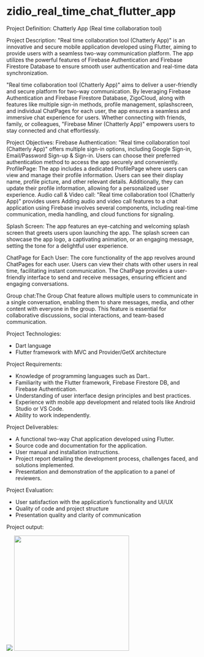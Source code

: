 # zidio_real_time_chat_flutter_app

Project Definition: Chatterly App (Real time collaboration tool)

Project Description:
"Real time collaboration tool (Chatterly App)" is an innovative and secure mobile application developed using
Flutter, aiming to provide users with a seamless two-way communication platform. The app
utilizes the powerful features of Firebase Authentication and Firebase Firestore Database to
ensure smooth user authentication and real-time data synchronization.

"Real time collaboration tool (Chatterly App)" aims to deliver a user-friendly and secure platform for two-way
communication. By leveraging Firebase Authentication and Firebase Firestore Database, ZigoCloud, along
with features like multiple sign-in methods, profile management, splashscreen, and individual ChatPages for each user, the app ensures a seamless and immersive chat
 experience for users. Whether connecting with friends, family, or colleagues, "Firebase Miner
(Chatterly App)" empowers users to stay connected and chat effortlessly.

Project Objectives:
Firebase Authentication: "Real time collaboration tool (Chatterly App)" offers multiple sign-in options,
including Google Sign-in, Email/Password Sign-up & Sign-in. Users can
choose their preferred authentication method to access the app securely and conveniently.
ProfilePage: The app includes a dedicated ProfilePage where users can view and manage their
profile information. Users can see their display name, profile picture, and other relevant details.
Additionally, they can update their profile information, allowing for a personalized user
experience.
Audio call & Video call: "Real time collaboration tool (Chatterly App)" provides users Adding audio and video call features to a chat application using Firebase involves several components, including real-time communication, media handling, and cloud functions for signaling.

Splash Screen: The app features an eye-catching and welcoming splash screen that greets users
upon launching the app. The splash screen can showcase the app logo, a captivating animation,
or an engaging message, setting the tone for a delightful user experience.

ChatPage for Each User: The core functionality of the app revolves around ChatPages for each
user. Users can view their chats with other users in real time, facilitating instant communication.
The ChatPage provides a user-friendly interface to send and receive messages, ensuring efficient
and engaging conversations.

Group chat:The Group Chat feature allows multiple users to communicate in a single conversation, enabling them to share messages, media, and other content with everyone in the group. This feature is essential for collaborative discussions, social interactions, and team-based communication. 

Project Technologies:
- Dart language
- Flutter framework with MVC and Provider/GetX architecture

Project Requirements:
- Knowledge of programming languages such as Dart..
- Familiarity with the Flutter framework, Firebase Firestore DB, and Firebase Authentication.
- Understanding of user interface design principles and best practices.
- Experience with mobile app development and related tools like Android Studio or VS Code.
- Ability to work independently.

Project Deliverables:
- A functional two-way Chat application developed using Flutter.
- Source code and documentation for the application.
- User manual and installation instructions.
- Project report detailing the development process, challenges faced, and solutions implemented.
- Presentation and demonstration of the application to a panel of reviewers.

Project Evaluation:
- User satisfaction with the application’s functionality and UI/UX
- Quality of code and project structure
- Presentation quality and clarity of communication

Project output:

<img src="https://github.com/user-attachments/assets/92ae90f8-3bb0-41d7-8dba-0d907cc5523d">
<img src="https://github.com/user-attachments/assets/76755050-a456-4c05-aa95-f28005fee839" width="300px">










